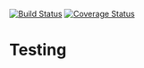 [![Build Status](https://travis-ci.org/Timothy-Dement/COVERALLS-TEST.svg?branch=master)](https://travis-ci.org/Timothy-Dement/COVERALLS-TEST)
[![Coverage Status](https://coveralls.io/repos/github/Timothy-Dement/COVERALLS-TEST/badge.svg?branch=master)](https://coveralls.io/github/Timothy-Dement/COVERALLS-TEST?branch=master)
# Testing
